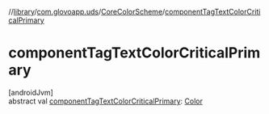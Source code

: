 //[library](../../../index.md)/[com.glovoapp.uds](../index.md)/[CoreColorScheme](index.md)/[componentTagTextColorCriticalPrimary](component-tag-text-color-critical-primary.md)

# componentTagTextColorCriticalPrimary

[androidJvm]\
abstract val [componentTagTextColorCriticalPrimary](component-tag-text-color-critical-primary.md): [Color](https://developer.android.com/reference/kotlin/androidx/compose/ui/graphics/Color.html)
